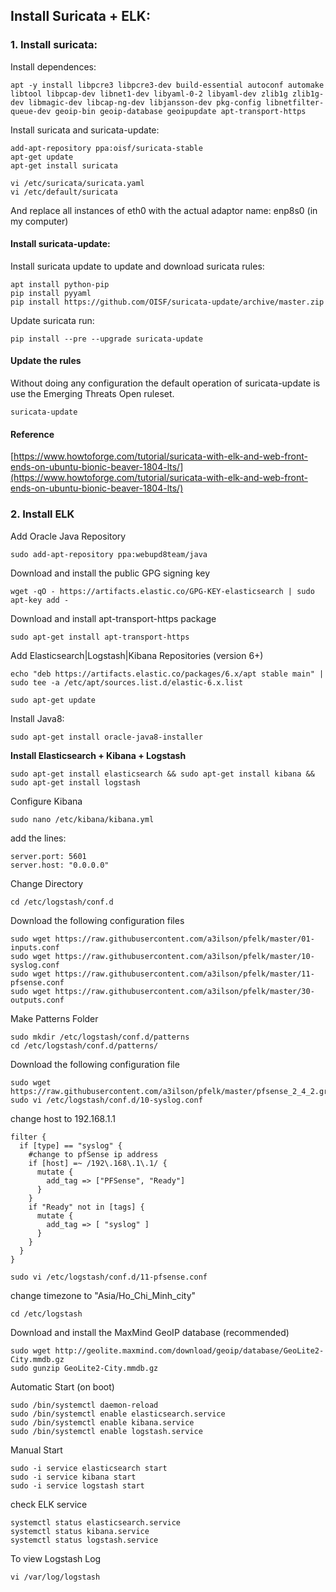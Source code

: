 ## Install Suricata + ELK:

### 1. Install suricata:

Install dependences:

```
apt -y install libpcre3 libpcre3-dev build-essential autoconf automake libtool libpcap-dev libnet1-dev libyaml-0-2 libyaml-dev zlib1g zlib1g-dev libmagic-dev libcap-ng-dev libjansson-dev pkg-config libnetfilter-queue-dev geoip-bin geoip-database geoipupdate apt-transport-https
```

Install suricata and suricata-update:

```
add-apt-repository ppa:oisf/suricata-stable
apt-get update
apt-get install suricata

vi /etc/suricata/suricata.yaml
vi /etc/default/suricata
```

And replace all instances of eth0 with the actual adaptor name: enp8s0 (in my computer)

#### Install suricata-update:

Install suricata update to update and download suricata rules:

```
apt install python-pip
pip install pyyaml
pip install https://github.com/OISF/suricata-update/archive/master.zip
```

Update suricata run:

```
pip install --pre --upgrade suricata-update
```

#### Update the rules

Without doing any configuration the default operation of suricata-update is use the Emerging Threats Open ruleset.

```
suricata-update
```

#### Reference
[https://www.howtoforge.com/tutorial/suricata-with-elk-and-web-front-ends-on-ubuntu-bionic-beaver-1804-lts/](https://www.howtoforge.com/tutorial/suricata-with-elk-and-web-front-ends-on-ubuntu-bionic-beaver-1804-lts/)

### 2. Install ELK

Add Oracle Java Repository

```
sudo add-apt-repository ppa:webupd8team/java
```

Download and install the public GPG signing key

```
wget -qO - https://artifacts.elastic.co/GPG-KEY-elasticsearch | sudo apt-key add -
```

Download and install apt-transport-https package

```
sudo apt-get install apt-transport-https
```

Add Elasticsearch|Logstash|Kibana Repositories (version 6+) 

```
echo "deb https://artifacts.elastic.co/packages/6.x/apt stable main" | sudo tee -a /etc/apt/sources.list.d/elastic-6.x.list

sudo apt-get update
```

Install Java8:

```
sudo apt-get install oracle-java8-installer
```

**Install Elasticsearch + Kibana + Logstash**

```
sudo apt-get install elasticsearch && sudo apt-get install kibana && sudo apt-get install logstash
```

Configure Kibana

```
sudo nano /etc/kibana/kibana.yml
```

add the lines:

```
server.port: 5601
server.host: "0.0.0.0"
```

Change Directory

```
cd /etc/logstash/conf.d
```

Download the following configuration files

```
sudo wget https://raw.githubusercontent.com/a3ilson/pfelk/master/01-inputs.conf
sudo wget https://raw.githubusercontent.com/a3ilson/pfelk/master/10-syslog.conf
sudo wget https://raw.githubusercontent.com/a3ilson/pfelk/master/11-pfsense.conf
sudo wget https://raw.githubusercontent.com/a3ilson/pfelk/master/30-outputs.conf
```

Make Patterns Folder

```
sudo mkdir /etc/logstash/conf.d/patterns
cd /etc/logstash/conf.d/patterns/
```

Download the following configuration file

```
sudo wget https://raw.githubusercontent.com/a3ilson/pfelk/master/pfsense_2_4_2.grok
sudo vi /etc/logstash/conf.d/10-syslog.conf
```
change host to 192.168.1.1

```
filter {  
  if [type] == "syslog" {
    #change to pfSense ip address
    if [host] =~ /192\.168\.1\.1/ {
      mutate {
        add_tag => ["PFSense", "Ready"]
      }
    }
    if "Ready" not in [tags] {
      mutate {
        add_tag => [ "syslog" ]
      }
    }
  }
}
```

```
sudo vi /etc/logstash/conf.d/11-pfsense.conf
```

change timezone to "Asia/Ho_Chi_Minh_city"

```
cd /etc/logstash
```

Download and install the MaxMind GeoIP database (recommended)

```
sudo wget http://geolite.maxmind.com/download/geoip/database/GeoLite2-City.mmdb.gz
sudo gunzip GeoLite2-City.mmdb.gz

```

Automatic Start (on boot)

```
sudo /bin/systemctl daemon-reload
sudo /bin/systemctl enable elasticsearch.service
sudo /bin/systemctl enable kibana.service
sudo /bin/systemctl enable logstash.service
```

Manual Start

```
sudo -i service elasticsearch start
sudo -i service kibana start
sudo -i service logstash start
```

check ELK service

```
systemctl status elasticsearch.service
systemctl status kibana.service
systemctl status logstash.service
```

To view Logstash Log

```
vi /var/log/logstash
```